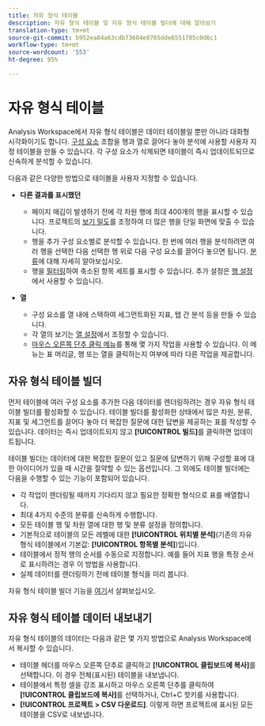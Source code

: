 ```yaml
---
title: 자유 형식 테이블
description: 자유 형식 테이블 및 자유 형식 테이블 빌더에 대해 알아보기
translation-type: tm+mt
source-git-commit: b952ea84a63cdb73684e8765dde6551785c0d6c1
workflow-type: tm+mt
source-wordcount: '553'
ht-degree: 95%

---
```



# 자유 형식 테이블

Analysis Workspace에서 자유 형식 테이블은 데이터 테이블일 뿐만 아니라 대화형 시각화이기도 합니다. [구성 요소](https://docs.adobe.com/content/help/ko-KR/analytics/analyze/analysis-workspace/components/analysis-workspace-components.html) 조합을 행과 열로 끌어다 놓아 분석에 사용할 사용자 지정 테이블을 만들 수 있습니다. 각 구성 요소가 삭제되면 테이블이 즉시 업데이트되므로 신속하게 분석할 수 있습니다.

다음과 같은 다양한 방법으로 테이블을 사용자 지정할 수 있습니다.

* **다른 결과를 표시했던**
   * 페이지 매김이 발생하기 전에 각 차원 행에 최대 400개의 행을 표시할 수 있습니다. 프로젝트의 [보기 밀도](https://docs.adobe.com/content/help/ko-KR/analytics/analyze/analysis-workspace/build-workspace-project/view-density.html)를 조정하여 더 많은 행을 단일 화면에 맞출 수 있습니다.
   * 행을 추가 구성 요소별로 분석할 수 있습니다. 한 번에 여러 행을 분석하려면 여러 행을 선택한 다음 선택한 행 위로 다음 구성 요소를 끌어다 놓으면 됩니다. [분류](https://docs.adobe.com/content/help/ko-KR/analytics/analyze/analysis-workspace/components/dimensions/t-breakdown-fa.html)에 대해 자세히 알아보십시오.
   * 행을 [필터링](https://docs.adobe.com/content/help/en/analytics/analyze/analysis-workspace/visualizations/freeform-table/pagination-filtering-sorting.html)하여 축소된 항목 세트를 표시할 수 있습니다. 추가 설정은 [행 설정](https://docs.adobe.com/content/help/en/analytics/analyze/analysis-workspace/visualizations/freeform-table/column-row-settings/table-settings.html)에서 사용할 수 있습니다.

* **열**
   * 구성 요소를 열 내에 스택하여 세그먼트화된 지표, 탭 간 분석 등을 만들 수 있습니다.
   * 각 열의 보기는 [열 설정](https://docs.adobe.com/content/help/ko-KR/analytics/analyze/analysis-workspace/build-workspace-project/column-row-settings/column-settings.html)에서 조정할 수 있습니다.
   * [마우스 오른쪽 단추 클릭 메뉴](https://docs.adobe.com/content/help/en/analytics-learn/tutorials/analysis-workspace/building-freeform-tables/using-the-right-click-menu.html)를 통해 몇 가지 작업을 사용할 수 있습니다. 이 메뉴는 표 머리글, 행 또는 열을 클릭하는지 여부에 따라 다른 작업을 제공합니다.

## 자유 형식 테이블 빌더

먼저 테이블에 여러 구성 요소를 추가한 다음 데이터를 렌더링하려는 경우 자유 형식 테이블 빌더를 활성화할 수 있습니다. 테이블 빌더를 활성화한 상태에서 많은 차원, 분류, 지표 및 세그먼트를 끌어다 놓아 더 복잡한 질문에 대한 답변을 제공하는 표를 작성할 수 있습니다. 데이터는 즉시 업데이트되지 않고 **[!UICONTROL 빌드]**&#x200B;를 클릭하면 업데이트됩니다.

테이블 빌더는 데이터에 대한 복잡한 질문이 있고 질문에 답변하기 위해 구성할 표에 대한 아이디어가 있을 때 시간을 절약할 수 있는 옵션입니다. 그 외에도 테이블 빌더에는 다음을 수행할 수 있는 기능이 포함되어 있습니다.

* 각 작업이 렌더링될 때까지 기다리지 않고 필요한 정확한 형식으로 표를 배열합니다.
* 최대 4가지 수준의 분류를 신속하게 수행합니다.
* 모든 테이블 행 및 차원 열에 대한 행 및 분류 설정을 정의합니다.
* 기본적으로 테이블의 모든 레벨에 대한 **[!UICONTROL 위치별 분석]**(기존의 자유 형식 테이블에서 기본값: **[!UICONTROL 항목별 분석]**)입니다.
* 테이블에서 정적 행의 순서를 수동으로 지정합니다. 예를 들어 지표 행을 특정 순서로 표시하려는 경우 이 방법을 사용합니다.
* 실제 데이터를 렌더링하기 전에 테이블 형식을 미리 봅니다.

자유 형식 테이블 빌더 기능을 [여기](https://youtu.be/GUMWiJAmMGI)서 살펴보십시오.

## 자유 형식 테이블 데이터 내보내기

자유 형식 테이블의 데이터는 다음과 같은 몇 가지 방법으로 Analysis Workspace에서 복사할 수 있습니다.

* 테이블 헤더를 마우스 오른쪽 단추로 클릭하고 **[!UICONTROL 클립보드에 복사]**&#x200B;를 선택합니다. 이 경우 전체(표시된) 테이블을 내보냅니다.
* 테이블에서 특정 셀을 강조 표시하고 마우스 오른쪽 단추를 클릭하여 **[!UICONTROL 클립보드에 복사]**&#x200B;를 선택하거나, Ctrl+C 핫키를 사용합니다.
* **[!UICONTROL 프로젝트 > CSV 다운로드]**. 이렇게 하면 프로젝트에 표시된 모든 테이블을 CSV로 내보냅니다.
